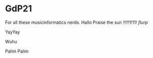 # GdP21
For all these musicinformatics nerds.
Hallo
Praise the sun !!!!!1!11!
*flurp*

YayYay

Wuhu

Palim Palim
